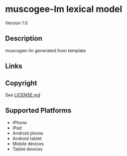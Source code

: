 muscogee-lm lexical model
===================

Version 1.0

Description
-----------
muscogee-lm generated from template

Links
-----

Copyright
---------
See [LICENSE.md](LICENSE.md)

Supported Platforms
-------------------
 * iPhone
 * iPad
 * Android phone
 * Android tablet
 * Mobile devices
 * Tablet devices

